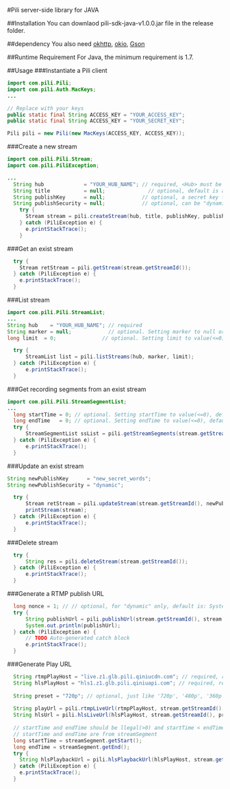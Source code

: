 #Pili server-side library for JAVA

##Installation
You can downlaod pili-sdk-java-v1.0.0.jar file in the release folder.

##dependency
You also need [okhttp][1], [okio][2], [Gson][3]

[1]: http://square.github.io/okhttp/
[2]: https://github.com/square/okio
[3]: https://code.google.com/p/google-gson/downloads/detail?name=google-gson-2.2.4-release.zip&

##Runtime Requirement
For Java, the minimum requirement is 1.7.

##Usage
###Instantiate a Pili client
```JAVA
import com.pili.Pili;
import com.pili.Auth.MacKeys;
...

// Replace with your keys
public static final String ACCESS_KEY = "YOUR_ACCESS_KEY";
public static final String ACCESS_KEY = "YOUR_SECRET_KEY";

Pili pili = new Pili(new MacKeys(ACCESS_KEY, ACCESS_KEY));

```

###Create a new stream
```JAVA
import com.pili.Pili.Stream;
import com.pili.PiliException;

...
  String hub             = "YOUR_HUB_NAME"; // required, <Hub> must be an exists one
  String title           = null;              // optional, default is auto-generated. Setting title to null or "" or " ", default you choosed.
  String publishKey      = null;            // optional, a secret key for signing the <publishToken>, default is   auto-generated. Setting publishKey to null or "" or " ", default you choosed.
  String publishSecurity = null;            // optional, can be "dynamic" or "static", default is "dynamic"
    try {
      Stream stream = pili.createStream(hub, title, publishKey, publishSecurity);
    } catch (PiliException e) {
      e.printStackTrace();
    }
```

###Get an exist stream
```JAVA
  try {
    Stream retStream = pili.getStream(stream.getStreamId());
  } catch (PiliException e) {
    e.printStackTrace();
  }
```

###List stream
```JAVA
import com.pili.Pili.StreamList;
...
String hub    = "YOUR_HUB_NAME"; // required
String marker = null;            // optional. Setting marker to null or "" or " ", default you choosed.
long limit  = 0;               // optional. Setting limit to value(<=0), default you choosed.

  try {
      StreamList list = pili.listStreams(hub, marker, limit);
  } catch (PiliException e) {
      e.printStackTrace();
  }
```

###Get recording segments from an exist stream
```JAVA
import com.pili.Pili.StreamSegmentList;
...
  long startTime = 0; // optional. Setting startTime to value(<=0), default you choosed.
  long endTime   = 0; // optional. Setting endTime to value(<=0), default you choosed.
  try {
      StreamSegmentList ssList = pili.getStreamSegments(stream.getStreamId(), startTime, endTime);
  } catch (PiliException e) {
      e.printStackTrace();
  }
```

###Update an exist stream
```JAVA
String newPublishKey      = "new_secret_words";
String newPublishSecurity = "dynamic";

  try {
      Stream retStream = pili.updateStream(stream.getStreamId(), newPublishKey, newPublishSecurity);
      printStream(stream);
  } catch (PiliException e) {
      e.printStackTrace();
  }
```
###Delete stream
```JAVA
  try {
      String res = pili.deleteStream(stream.getStreamId());
  } catch (PiliException e) {
      e.printStackTrace();
  }
```

###Generate a RTMP publish URL
```JAVA
  long nonce = 1; // // optional, for "dynamic" only, default is: System.currentTimeMillis(). Setting nonce to value(<=0), default you choosed. 
  try {
      String publishUrl = pili.publishUrl(stream.getStreamId(), stream.getPublishKey(), stream.getPublishSecurity(), nonce);
      System.out.println(publishUrl);
  } catch (PiliException e) {
      // TODO Auto-generated catch block
      e.printStackTrace();
  }
```

###Generate Play URL
```JAVA
  String rtmpPlayHost = "live.z1.glb.pili.qiniucdn.com"; // required, replace with your customized domain
  String hlsPlayHost = "hls1.z1.glb.pili.qiniuapi.com"; // required, replace with your customized domain
  
  String preset = "720p"; // optional, just like '720p', '480p', '360p', '240p'. All presets should be defined first. Setting preset to null or "" or " " ..., default you choosed.
  
  String playUrl = pili.rtmpLiveUrl(rtmpPlayHost, stream.getStreamId(), preset);
  String hlsUrl = pili.hlsLiveUrl(hlsPlayHost, stream.getStreamId(), preset);
  
  // startTime and endTime should be llegal(>0) and startTime < endTime, otherwise PiliException will be thrown
  // startTime and endTime are from streamSegment
  long startTime = streamSegment.getStart(); 
  long endTime = streamSegment.getEnd();
  try {
    String hlsPlaybackUrl = pili.hlsPlaybackUrl(hlsPlayHost, stream.getStreamId(), startTime, endTime, preset);
  } catch (PiliException e) {
    e.printStackTrace();
  }
```
